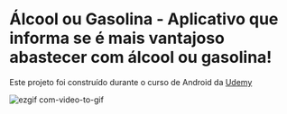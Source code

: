 # Álcool ou Gasolina  - Aplicativo que informa se é mais vantajoso abastecer com álcool ou gasolina!
Este projeto foi construído durante o curso de Android da [Udemy](https://www.udemy.com/curso-completo-do-desenvolvedor-android/)


![ezgif com-video-to-gif](https://user-images.githubusercontent.com/10133177/50426113-ffa4ee80-086c-11e9-8f20-43f2613719b1.gif)



